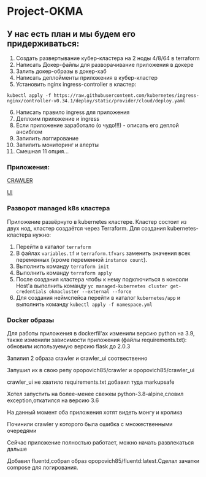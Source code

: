 # Project-OKMA
## У нас есть план и мы будем его придерживаться:

1. Создать развертывание кубер-кластера на 2 ноды 4/8/64 в terraform
2. Написать Докер-файлы для разворачивание приложения в докере
3. Залить докер-образы в докер-хаб
4. Написать деплойменты приложения в кубер-кластер
5. Установить nginx ingress-controller в кластер:

`kubectl apply -f https://raw.githubusercontent.com/kubernetes/ingress-nginx/controller-v0.34.1/deploy/static/provider/cloud/deploy.yaml`

6. Написать правило ingress для приложения
7. Деплоим приложение и ingress
8. Если приложение заработало (о чудо!!!) - описать его деплой ансиблом
9. Запилить логгирование
10. Запилить мониторинг и алерты
11. Смешная 11 опция...

### Приложения:
[CRAWLER](https://github.com/express42/search_engine_crawler)

[UI](https://github.com/express42/search_engine_ui)

### Разворот managed k8s кластера

Приложение развёрнуто в kubernetes кластере. Кластер состоит из двух нод, кластер создаётся через Terraform. Для
создания kubernetes-кластера нужно:

1. Перейти в каталог `terraform`
2. В файлах `variables.tf` и `terraform.tfvars` заменить значения всех переменных (кроме переменной `instance count`).
3. Выполнить команду `terraform init`
4. Выполнить команду `terraform apply`
5. После создания кластера чтобы к нему подключиться в консоли Host'a выполнить команду 
   `yc managed-kubernetes cluster get-credentials okmacluster --external --force`
6. Для создания неймспейса перейти в каталог `kubernetes/app` и выполнить команду `kubectl apply -f namespace.yml`

### Docker образы

Для работы приложения в dockerfil'ах изменили версию python на 3.9, также изменили зависимости приложения (файлы
requirements.txt): обновили используемую версию flask до 2.0.3

Запилил 2 образа crawler и crawler_ui соотвественно

Запушил их в свою репу opopovich85/crawler и opopovich85/сrawler_ui

crawler_ui не хватило requirements.txt добавил туда markupsafe

Хотел запустить на более-менее свежем python-3.8-alpine,словил exception,откатился на версию 3.6

На данный момент оба приложения хотят видеть монгу и кролика

Починили crawler у которого была ошибка с множественными очередями

Сейчас приложение полностью работает, можно начать развлекаться дальше

Добавил fluentd,собрал образ opopovich85/fluentd:latest.Сделал зачатки compose для логирования.


